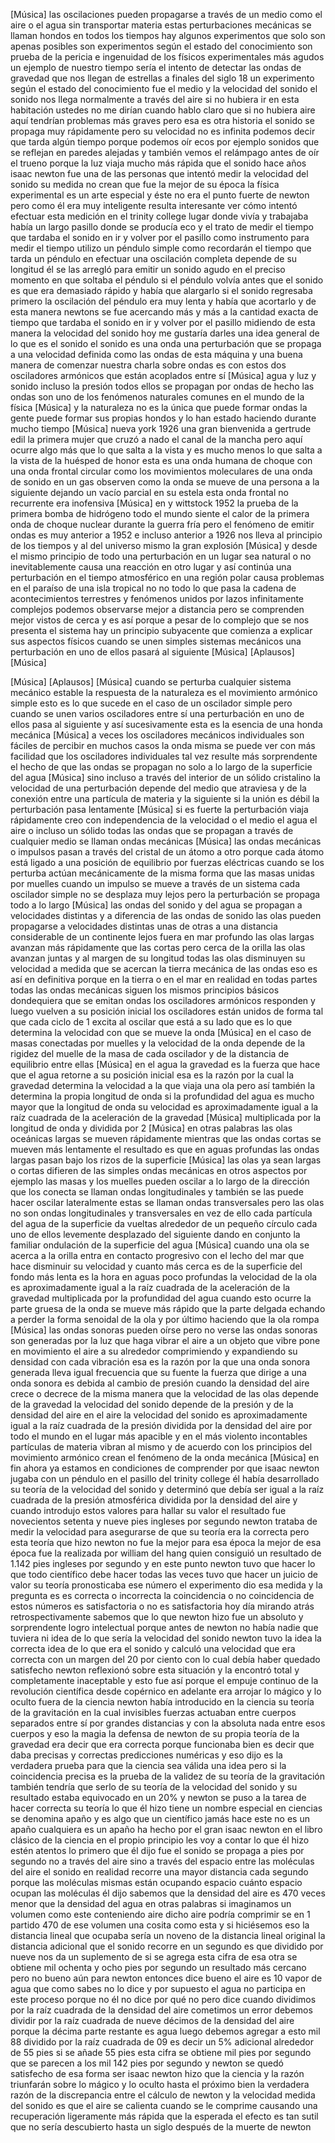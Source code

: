 
[Música]
las oscilaciones pueden propagarse a través de un medio como el aire o el agua sin transportar materia estas perturbaciones mecánicas se llaman hondos en todos los tiempos hay algunos experimentos que solo son apenas posibles son experimentos según el estado del conocimiento son prueba de la pericia e ingenuidad de los físicos experimentales más agudos un ejemplo de nuestro tiempo sería el intento de detectar las ondas de gravedad que nos llegan de estrellas a finales del siglo 18 un experimento según el estado del conocimiento fue el medio y la velocidad del sonido el sonido nos llega normalmente a través del aire si no hubiera ir en esta habitación ustedes no me dirían cuando hablo claro que si no hubiera aire aquí tendrían problemas más graves pero esa es otra historia el sonido se propaga muy rápidamente pero su velocidad no es infinita podemos decir que tarda algún tiempo porque podemos oír ecos por ejemplo sonidos que se reflejan en paredes alejadas y también vemos el relámpago antes de oír el trueno porque la luz viaja mucho más rápida que el sonido hace años isaac newton fue una de las personas que intentó medir la velocidad del sonido su medida no crean que fue la mejor de su época la física experimental es un arte especial y éste no era el punto fuerte de newton pero como él era muy inteligente resulta interesante ver cómo intentó efectuar esta medición en el trinity college lugar donde vivía y trabajaba había un largo pasillo donde se producía eco y el trato de medir el tiempo que tardaba el sonido en ir y volver por el pasillo como instrumento para medir el tiempo utilizo un péndulo simple como recordarán el tiempo que tarda un péndulo en efectuar una oscilación completa depende de su longitud él se las arregló para emitir un sonido agudo en el preciso momento en que soltaba el péndulo si el péndulo volvía antes que el sonido es que era demasiado rápido y había que alargarlo si el sonido regresaba primero la oscilación del péndulo era muy lenta y había que acortarlo y de esta manera newtons se fue acercando más y más a la cantidad exacta de tiempo que tardaba el sonido en ir y volver por el pasillo midiendo de esta manera la velocidad del sonido hoy me gustaría darles una idea general de lo que es el sonido el sonido es una onda una perturbación que se propaga a una velocidad definida como las ondas de esta máquina y una buena manera de comenzar nuestra charla sobre ondas es con estos dos osciladores armónicos que están acoplados entre sí 
[Música]
agua y luz y sonido incluso la presión todos ellos se propagan por ondas de hecho las ondas son uno de los fenómenos naturales comunes en el mundo de la física 
[Música]
y la naturaleza no es la única que puede formar ondas la gente puede formar sus propias hondos y lo han estado haciendo durante mucho tiempo 
[Música]
nueva york 1926 una gran bienvenida a gertrude edil la primera mujer que cruzó a nado el canal de la mancha pero aquí ocurre algo más que lo que salta a la vista y es mucho menos lo que salta a la vista de la huésped de honor esta es una onda humana de choque con una onda frontal circular como los movimientos moleculares de una onda de sonido en un gas observen como la onda se mueve de una persona a la siguiente dejando un vacío parcial en su estela esta onda frontal no recurrente era inofensiva 
[Música]
en y wittstock 1952 la prueba de la primera bomba de hidrógeno todo el mundo siente el calor de la primera onda de choque nuclear durante la guerra fría pero el fenómeno de emitir ondas es muy anterior a 1952 e incluso anterior a 1926 nos lleva al principio de los tiempos y al del universo mismo la gran explosión 
[Música]
y desde el mismo principio de todo una perturbación en un lugar sea natural o no inevitablemente causa una reacción en otro lugar y así continúa una perturbación en el tiempo atmosférico en una región polar causa problemas en el paraíso de una isla tropical no no todo lo que pasa la cadena de acontecimientos terrestres y fenómenos unidos por lazos infinitamente complejos podemos observarse mejor a distancia pero se comprenden mejor vistos de cerca y es así porque a pesar de lo complejo que se nos presenta el sistema hay un principio subyacente que comienza a explicar sus aspectos físicos cuando se unen simples sistemas mecánicos una perturbación en uno de ellos pasará al siguiente 
[Música]
[Aplausos] 
[Música]

[Música]
[Aplausos] 
[Música]
cuando se perturba cualquier sistema mecánico estable la respuesta de la naturaleza es el movimiento armónico simple esto es lo que sucede en el caso de un oscilador simple pero cuando se unen varios osciladores entre sí una perturbación en uno de ellos pasa al siguiente y así sucesivamente esta es la esencia de una honda mecánica 
[Música]
a veces los osciladores mecánicos individuales son fáciles de percibir en muchos casos la onda misma se puede ver con más facilidad que los osciladores individuales tal vez resulte más sorprendente el hecho de que las ondas se propagan no solo a lo largo de la superficie del agua 
[Música]
sino incluso a través del interior de un sólido cristalino la velocidad de una perturbación depende del medio que atraviesa y de la conexión entre una partícula de materia y la siguiente si la unión es débil la perturbación pasa lentamente 
[Música]
si es fuerte la perturbación viaja rápidamente creo con independencia de la velocidad o el medio el agua el aire o incluso un sólido todas las ondas que se propagan a través de cualquier medio se llaman ondas mecánicas 
[Música]
las ondas mecánicas o impulsos pasan a través del cristal de un átomo a otro porque cada átomo está ligado a una posición de equilibrio por fuerzas eléctricas cuando se los perturba actúan mecánicamente de la misma forma que las masas unidas por muelles cuando un impulso se mueve a través de un sistema cada oscilador simple no se desplaza muy lejos pero la perturbación se propaga todo a lo largo 
[Música]
las ondas del sonido y del agua se propagan a velocidades distintas y a diferencia de las ondas de sonido las olas pueden propagarse a velocidades distintas unas de otras a una distancia considerable de un continente lejos fuera en mar profundo las olas largas avanzan más rápidamente que las cortas pero cerca de la orilla las olas avanzan juntas y al margen de su longitud todas las olas disminuyen su velocidad a medida que se acercan la tierra mecánica de las ondas eso es así en definitiva porque en la tierra o en el mar en realidad en todas partes todas las ondas mecánicas siguen los mismos principios básicos dondequiera que se emitan ondas los osciladores armónicos responden y luego vuelven a su posición inicial los osciladores están unidos de forma tal que cada ciclo de 1 excita al oscilar que está a su lado que es lo que determina la velocidad con que se mueve la onda 
[Música]
en el caso de masas conectadas por muelles y la velocidad de la onda depende de la rigidez del muelle de la masa de cada oscilador y de la distancia de equilibrio entre ellas 
[Música]
en el agua la gravedad es la fuerza que hace que el agua retorne a su posición inicial esa es la razón por la cual la gravedad determina la velocidad a la que viaja una ola pero así también la determina la propia longitud de onda si la profundidad del agua es mucho mayor que la longitud de onda su velocidad es aproximadamente igual a la raíz cuadrada de la aceleración de la gravedad 
[Música]
multiplicada por la longitud de onda y dividida por 2 
[Música]
en otras palabras las olas oceánicas largas se mueven rápidamente mientras que las ondas cortas se mueven más lentamente el resultado es que en aguas profundas las ondas largas pasan bajo los rizos de la superficie 
[Música]
las olas ya sean largas o cortas difieren de las simples ondas mecánicas en otros aspectos por ejemplo las masas y los muelles pueden oscilar a lo largo de la dirección que los conecta se llaman ondas longitudinales y también se las puede hacer oscilar lateralmente estas se llaman ondas transversales pero las olas no son ondas longitudinales y transversales en vez de ello cada partícula del agua de la superficie da vueltas alrededor de un pequeño círculo cada uno de ellos levemente desplazado del siguiente dando en conjunto la familiar ondulación de la superficie del agua 
[Música]
cuando una ola se acerca a la orilla entra en contacto progresivo con el lecho del mar que hace disminuir su velocidad y cuanto más cerca es de la superficie del fondo más lenta es la hora en aguas poco profundas la velocidad de la ola es aproximadamente igual a la raíz cuadrada de la aceleración de la gravedad multiplicada por la profundidad del agua cuando esto ocurre la parte gruesa de la onda se mueve más rápido que la parte delgada echando a perder la forma senoidal de la ola y por último haciendo que la ola rompa 
[Música]
las ondas sonoras pueden oírse pero no verse las ondas sonoras son generadas por la luz que haga vibrar el aire a un objeto que vibre pone en movimiento el aire a su alrededor comprimiendo y expandiendo su densidad con cada vibración esa es la razón por la que una onda sonora generada lleva igual frecuencia que su fuente la fuerza que dirige a una onda sonora es debida al cambio de presión cuando la densidad del aire crece o decrece de la misma manera que la velocidad de las olas depende de la gravedad la velocidad del sonido depende de la presión y de la densidad del aire en el aire la velocidad del sonido es aproximadamente igual a la raíz cuadrada de la presión dividida por la densidad del aire por todo el mundo en el lugar más apacible y en el más violento incontables partículas de materia vibran al mismo y de acuerdo con los principios del movimiento armónico crean el fenómeno de la onda mecánica 
[Música]
en fin ahora ya estamos en condiciones de comprender por que isaac newton jugaba con un péndulo en el pasillo del trinity college él había desarrollado su teoría de la velocidad del sonido y determinó que debía ser igual a la raíz cuadrada de la presión atmosférica dividida por la densidad del aire y cuando introdujo estos valores para hallar su valor el resultado fue novecientos setenta y nueve pies ingleses por segundo newton trataba de medir la velocidad para asegurarse de que su teoría era la correcta pero esta teoría que hizo newton no fue la mejor para esa época la mejor de esa época fue la realizada por william del hang quien consiguió un resultado de 1.142 pies ingleses por segundo y en este punto newton tuvo que hacer lo que todo científico debe hacer todas las veces tuvo que hacer un juicio de valor su teoría pronosticaba ese número el experimento dio esa medida y la pregunta es es correcta o incorrecta la coincidencia o no coincidencia de estos números es satisfactoria o no es satisfactoria hoy día mirando atrás retrospectivamente sabemos que lo que newton hizo fue un absoluto y sorprendente logro intelectual porque antes de newton no había nadie que tuviera ni idea de lo que sería la velocidad del sonido newton tuvo la idea la correcta idea de lo que era el sonido y calculó una velocidad que era correcta con un margen del 20 por ciento con lo cual debía haber quedado satisfecho newton reflexionó sobre esta situación y la encontró total y completamente inaceptable y esto fue así porque el empuje continuo de la revolución científica desde copérnico en adelante era arrojar lo mágico y lo oculto fuera de la ciencia newton había introducido en la ciencia su teoría de la gravitación en la cual invisibles fuerzas actuaban entre cuerpos separados entre sí por grandes distancias y con la absoluta nada entre esos cuerpos y eso la magia la defensa de newton de su propia teoría de la gravedad era decir que era correcta porque funcionaba bien es decir que daba precisas y correctas predicciones numéricas y eso dijo es la verdadera prueba para que la ciencia sea válida una idea pero si la coincidencia precisa es la prueba de la validez de su teoría de la gravitación también tendría que serlo de su teoría de la velocidad del sonido y su resultado estaba equivocado en un 20% y newton se puso a la tarea de hacer correcta su teoría lo que él hizo tiene un nombre especial en ciencias se denomina apaño y es algo que un científico jamás hace este no es un apaño cualquiera es un apaño ha hecho por el gran isaac newton en el libro clásico de la ciencia en el propio principio les voy a contar lo que él hizo estén atentos lo primero que él dijo fue el sonido se propaga a pies por segundo no a través del aire sino a través del espacio entre las moléculas del aire el sonido en realidad recorre una mayor distancia cada segundo porque las moléculas mismas están ocupando espacio cuánto espacio ocupan las moléculas él dijo sabemos que la densidad del aire es 470 veces menor que la densidad del agua en otras palabras si imaginamos un volumen como este conteniendo aire dicho aire podría comprimir se en 1 partido 470 de ese volumen una cosita como esta y si hiciésemos eso la distancia lineal que ocupaba sería un noveno de la distancia lineal original la distancia adicional que el sonido recorre en un segundo es que dividido por nueve nos da un suplemento de si se agrega esta cifra de esa otra se obtiene mil ochenta y ocho pies por segundo un resultado más cercano pero no bueno aún para newton entonces dice bueno el aire es 10 vapor de agua que como sabes no lo dice y por supuesto el agua no participa en este proceso porque no él no dice por qué no pero dice cuando dividimos por la raíz cuadrada de la densidad del aire cometimos un error debemos dividir por la raíz cuadrada de nueve décimos de la densidad del aire porque la décima parte restante es agua luego debemos agregar a esto mil 88 dividido por la raíz cuadrada de 09 es decir un 5% adicional alrededor de 55 pies si se añade 55 pies esta cifra se obtiene mil pies por segundo que se parecen a los mil 142 pies por segundo y newton se quedó satisfecho de esa forma ser isaac newton hizo que la ciencia y la razón triunfarán sobre lo mágico y lo oculto hasta el próximo bien la verdadera razón de la discrepancia entre el cálculo de newton y la velocidad medida del sonido es que el aire se calienta cuando se le comprime causando una recuperación ligeramente más rápida que la esperada el efecto es tan sutil que no sería descubierto hasta un siglo después de la muerte de newton  